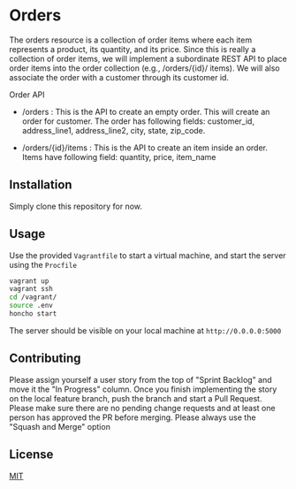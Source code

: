 # Orders

The orders resource is a collection of order items where each item represents a product, its quantity, and its price. Since this is really a collection of order items, we will implement a subordinate REST API to place order items into the order collection (e.g., /orders/{id}/ items). We will also associate the order with a customer through its customer id.

Order API
 
* /orders : This is the API to create an empty order. This will create an order for customer. The order has following fields:
  customer_id, address_line1, address_line2, city, state, zip_code.

* /orders/{id}/items : This is the API to create an item inside an order. Items have following field:
  quantity, price, item_name

## Installation

Simply clone this repository for now. 

## Usage

Use the provided `Vagrantfile` to start a virtual machine, and start the server using the `Procfile`

```bash
vagrant up
vagrant ssh
cd /vagrant/
source .env
honcho start
```

The server should be visible on your local machine at `http://0.0.0.0:5000`

## Contributing
Please assign yourself a user story from the top of "Sprint Backlog" and move it the "In Progress" column. Once you finish implementing the story on the local feature branch, push the branch and start a Pull Request. Please make sure there are no pending change requests and at least one person has approved the PR before merging. Please always use the "Squash and Merge" option

## License
[MIT](https://choosealicense.com/licenses/mit/)